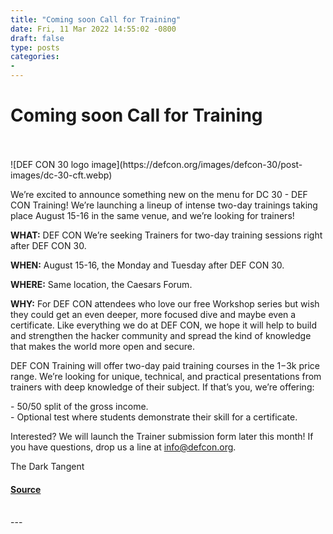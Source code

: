 ```yaml
---
title: "Coming soon Call for Training"
date: Fri, 11 Mar 2022 14:55:02 -0800
draft: false
type: posts
categories: 
- 
---
```

# Coming soon Call for Training

<br/>

<br/>
![DEF CON 30 logo image](https://defcon.org/images/defcon-30/post-images/dc-30-cft.webp)  

We’re excited to announce something new on the menu for DC 30 - DEF CON Training! We’re launching a lineup of intense two-day trainings taking place August 15-16 in the same venue, and we’re looking for trainers!  
  
**WHAT:** DEF CON We’re seeking Trainers for two-day training sessions right after DEF CON 30.  
  
**WHEN:** August 15-16, the Monday and Tuesday after DEF CON 30.  
  
**WHERE:** Same location, the Caesars Forum.  
  
**WHY:** For DEF CON attendees who love our free Workshop series but wish they could get an even deeper, more focused dive and maybe even a certificate. Like everything we do at DEF CON, we hope it will help to build and strengthen the hacker community and spread the kind of knowledge that makes the world more open and secure.  
  
DEF CON Training will offer two-day paid training courses in the $1-$3k price range. We’re looking for unique, technical, and practical presentations from trainers with deep knowledge of their subject. If that’s you, we’re offering:  
  
\- 50/50 split of the gross income.  
\- Optional test where students demonstrate their skill for a certificate.  
  
Interested? We will launch the Trainer submission form later this month! If you have questions, drop us a line at info@defcon.org.  
  
The Dark Tangent

#### [Source](https://defcon.org/html/links/dc-news.html#dc30cftann)

<br/>
---
